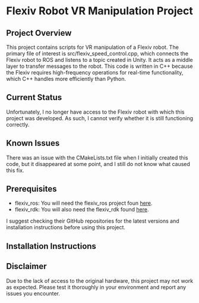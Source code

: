 # Flexiv Robot VR Manipulation Project

## Project Overview
This project contains scripts for VR manipulation of a Flexiv robot. The primary file of interest is src/flexiv_speed_control.cpp, which connects the Flexiv robot to ROS and listens to a topic created in Unity. It acts as a middle layer to transfer messages to the robot. This code is written in C++ because the Flexiv requires high-frequency operations for real-time functionality, which C++ handles more efficiently than Python.

## Current Status

Unfortunately, I no longer have access to the Flexiv robot with which this project was developed. As such, I cannot verify whether it is still functioning correctly.

## Known Issues

There was an issue with the CMakeLists.txt file when I initially created this code, but it disappeared at some point, and I still do not know what caused this fix.

## Prerequisites
- flexiv_ros: You will need the flexiv_ros project foun [here](https://github.com/flexivrobotics/flexiv_ros).
- flexiv_rdk: You will also need the flexiv_rdk found [here](https://github.com/flexivrobotics/flexiv_rdk).

I suggest checking their GitHub repositories for the latest versions and installation instructions before using this project.

## Installation Instructions

## Disclaimer

Due to the lack of access to the original hardware, this project may not work as expected. Please test it thoroughly in your environment and report any issues you encounter.
